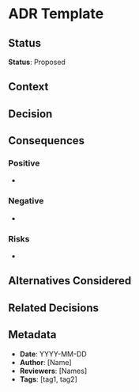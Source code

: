# ADR Template

## Status
<!-- One of: Proposed | Accepted | Rejected | Deprecated | Superseded -->
**Status**: Proposed

## Context
<!-- What is the issue that we're seeing that is motivating this decision or change? -->

## Decision
<!-- What is the change that we're proposing and/or doing? -->

## Consequences
<!-- What becomes easier or more difficult to do because of this change? -->

### Positive
-

### Negative
-

### Risks
-

## Alternatives Considered
<!-- What other options were considered? Why were they rejected? -->

## Related Decisions
<!-- Links to related ADRs -->

## Metadata
- **Date**: YYYY-MM-DD
- **Author**: [Name]
- **Reviewers**: [Names]
- **Tags**: [tag1, tag2]
